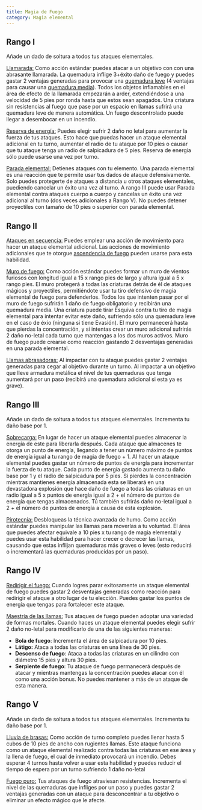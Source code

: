 ```yaml
---
title: Magia de Fuego
category: Magia elemental
---
```


## Rango I

Añade un dado de soltura a todos tus ataques elementales. 

<u>Llamarada:</u> Como acción estándar puedes atacar a un objetivo con con una abrasante llamarada. La quemadura inflige 3+éxito daño de fuego y puedes gastar 2 ventajas generadas para provocar una [quemadura leve](https://raldamain.com/rules/Reglas%20principales/Efectos%20de%20estado.html#quemada) (4 ventajas para causar una [quemadura media](https://raldamain.com/rules/Reglas%20principales/Efectos%20de%20estado.html#quemada)). Todos los objetos inflamables en el área de efecto de la llamarada empezarán a arder, extendiéndose a una velocidad de 5 pies por ronda hasta que estos sean apagados. Una criatura sin resistencias al fuego que pase por un espacio en llamas sufrirá una quemadura leve de manera automática. Un fuego descontrolado puede llegar a desembocar en un incendio.

<u>Reserva de energía:</u> Puedes elegir sufrir 2 daño no letal para aumentar la fuerza de tus ataques. Esto hace que puedas hacer un ataque elemental adicional en tu turno, aumentar el radio de tu ataque por 10 pies o causar que tu ataque tenga un radio de salpicadura de 5 pies. Reserva de energía sólo puede usarse una vez por turno.

<u>Parada elemental:</u> Detienes ataques con tu elemento. Una parada elemental es una reacción que te permite usar tus dados de ataque defensivamente. Solo puedes protegerte de ataques a distancia u otros ataques elementales, puediendo cancelar un éxito una vez al turno. A rango III puede usar Parada elemental contra ataques cuerpo a cuerpo y cancelas un éxito una vez adicional al turno (dos veces adicionales a Rango V). No puedes detener proyectiles con tamaño de 10 pies o superior con parada elemental.

## Rango II

<u>Ataques en secuencia:</u> Puedes emplear una acción de movimiento para hacer un ataque elemental adicional. Las acciones de movimiento adicionales que te otorgue [ascendencia de fuego](https://raldamain.com/rules/Rangos/Ascendencias/ascendencia%20de%20fuego.html) pueden usarse para esta habilidad.

<u>Muro de fuego:</u> Como acción estándar puedes formar un muro de vientos furiosos con longitud igual a 15 x rango pies de largo y altura igual a 5 x rango pies. El muro protegerá a todas las criaturas detrás de él de ataques mágicos y proyectiles, permitiéndote usar tu tiro defensivo de magia elemental de fuego para defenderlos. Todos los que intenten pasar por el muro de fuego sufrirán 1 daño de fuego obligatorio y recibirán una quemadura media. Una criatura puede tirar Esquiva contra tu tiro de magia elemental para intentar evitar este daño, sufriendo sólo una quemadura leve en el caso de éxio (ninguna si tiene Evasión). El muro permanecerá hasta que pierdas la concentración, y si intentas crear un muro adicional sufrirás 2 daño no-letal cada turno que mantengas a los dos muros activos. Muro de fuego puede crearse como reacción gastando 2 desventajas generadas en una parada elemental.

<u>Llamas abrasadoras:</u> Al impactar con tu ataque puedes gastar 2 ventajas generadas para cegar al objetivo durante un turno. Al impactar a un objetivo que lleve armadura metálica el nivel de tus quemaduras que tenga aumentará por un paso (recibirá una quemadura adicional si esta ya es grave).

## Rango III

Añade un dado de soltura a todos tus ataques elementales. Incrementa tu daño base por 1.

<u>Sobrecarga:</u> En lugar de hacer un ataque elemental puedes almacenar la energía de este para liberarla después. Cada ataque que almacenes te otorga un punto de energía, llegando a tener un número máximo de puntos de energía igual a tu rango de magia de fuego + 1. Al hacer un ataque elemental puedes gastar un número de puntos de energía para incrementar la fuerza de tu ataque. Cada punto de energía gastado aumenta tu daño base por 1 y el radio de salpicadura por 5 pies. Si pierdes la concentración mientras mantienes energía almacenada esta se liberará en una devastadora explosión que hace daño de fuego a todas las criaturas en un radio igual a 5 x puntos de energía igual a 2 + el número de puntos de energía que tengas almacenados. Tú también sufrirás daño no-letal igual a 2 + el número de puntos de energía a causa de esta explosión.

<u>Pirotecnia:</u> Desbloqueas la técnica avanzada de humo. Como acción estándar puedes manipular las llamas para moverlas a tu voluntad. El área que puedes afectar equivale a 10 pies x tu rango de magia elemental y puedes usar esta habilidad para hacer crecer o decrecer las llamas, causando que estas inflijan quemaduras más graves o leves (esto reducirá o incrementará las quemaduras producidas por un paso).

## Rango IV

<u>Redirigir el fuego:</u> Cuando logres parar exitosamente un ataque elemental de fuego puedes gastar 2 desventajas generadas como reacción para redirigir el ataque a otro lugar de tu elección. Puedes gastar los puntos de energía que tengas para fortalecer este ataque.

<u>Maestría de las llamas:</u> Tus ataques de fuego pueden adoptar una variedad de formas mortales. Cuando haces un ataque elemental puedes elegir sufrir 2 daño no-letal para modificarlo de una de las siguientes maneras: 

- **Bola de fuego**: Incrementa el área de salpicadura por 10 pies.
- **Látigo:** Ataca a todas las criaturas en una línea de 30 pies.
- **Descenso de fuego**: Ataca a todas las criaturas en un cilindro con diámetro 15 pies y altura 30 pies.
- **Serpiente de fuego**: Tu ataque de fuego permanecerá después de atacar y mientras mantengas la concentración puedes atacar con él como una acción bonus. No puedes mantener a más de un ataque de esta manera.

## Rango V

Añade un dado de soltura a todos tus ataques elementales. Incrementa tu daño base por 1.

<u>Lluvia de brasas:</u> Como acción de turno completo puedes llenar hasta 5 cubos de 10 pies de ancho con rugientes llamas. Este ataque funciona como un ataque elemental realizado contra todas las criaturas en ese área y la llena de fuego, el cual de inmediato provocará un incendio. Debes esperar 4 turnos hasta volver a usar esta habilidad y puedes reducir el tiempo de espera por un turno sufriendo 1 daño no-letal

<u>Fuego puro:</u> Tus ataques de fuego atraviesan resistencias. Incrementa el nivel de las quemaduras que infliges por un paso y puedes gastar 2 ventajas generadas con un ataque para desconcentrar a tu objetivo o eliminar un efecto mágico que le afecte.